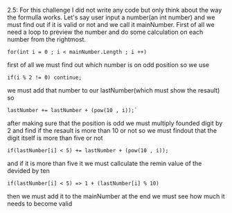 2.5:
For this challenge I did not write any code but only think about the way the formulla works.
Let's say user input a number(an int number) and we must find out if it is valid or not and we call it mainNumber.
First of all we need a loop to preview the number and do some calculation on each number from the rightmost.
```
for(int i = 0 ; i < mainNumber.Length ; i ++)
``` 
first of all we must find out which number is on odd position so we use 
```
if(i % 2 != 0) continue;
```
we must add that number to our lastNumber(which must show the resault)
so
```
lastNumber += lastNumber + (pow(10 , i));`
```
after making sure that the position is odd we must multiply founded digit by 2 and find if the resault is more than 10 or not so we must findout that the digit itself is more than five or not
```
if(lastNumber[i] < 5) += lastNumber + (pow(10 , i));
````
and if it is more than five it we must callculate the remin value of the devided by ten
```
if(lastNumber[i] < 5) => 1 + (lastNumber[i] % 10)
```
then we must add it to the mainNumber
at the end we must see how much it needs to become valid